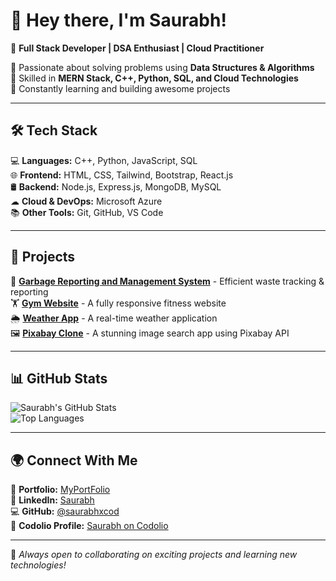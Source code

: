 # 👋 Hey there, I'm Saurabh!  

🚀 **Full Stack Developer | DSA Enthusiast | Cloud Practitioner**  

🔹 Passionate about solving problems using **Data Structures & Algorithms**  
🔹 Skilled in **MERN Stack, C++, Python, SQL, and Cloud Technologies**  
🔹 Constantly learning and building awesome projects  

---

## 🛠️ Tech Stack  

💻 **Languages:** C++, Python, JavaScript, SQL  
🌐 **Frontend:** HTML, CSS, Tailwind, Bootstrap, React.js  
🛢️ **Backend:** Node.js, Express.js, MongoDB, MySQL  
☁ **Cloud & DevOps:** Microsoft Azure  
📚 **Other Tools:** Git, GitHub, VS Code  

---

## 📌 Projects  

🚀 **[Garbage Reporting and Management System](https://github.com/your-repo)** - Efficient waste tracking & reporting  
🏋 **[Gym Website](https://saurabhxcod.github.io/GymWebsite/)** - A fully responsive fitness website  
🌦 **[Weather App](https://weather-app-six-flax-22.vercel.app/)** - A real-time weather application  
🖼 **[Pixabay Clone](https://pixabay-clone-silk.vercel.app/)** - A stunning image search app using Pixabay API  

---

## 📊 GitHub Stats  

![Saurabh's GitHub Stats](https://github-readme-stats.vercel.app/api?username=saurabhxcod&show_icons=true&theme=radical)  
![Top Languages](https://github-readme-stats.vercel.app/api/top-langs/?username=saurabhxcod&layout=compact&theme=radical)  

---

## 🌍 Connect With Me  

🔗 **Portfolio:** [MyPortFolio](https://portfolio-sigma-umber-49.vercel.app/)  
📂 **LinkedIn:** [Saurabh](https://www.linkedin.com/in/saurabh-singh-258a23289/)  
💻 **GitHub:** [@saurabhxcod](https://github.com/saurabhxcod)  
🎯 **Codolio Profile:** [Saurabh on Codolio](https://codolio.com/profile/saurabh_singh27)  

---

🚀 *Always open to collaborating on exciting projects and learning new technologies!*  
